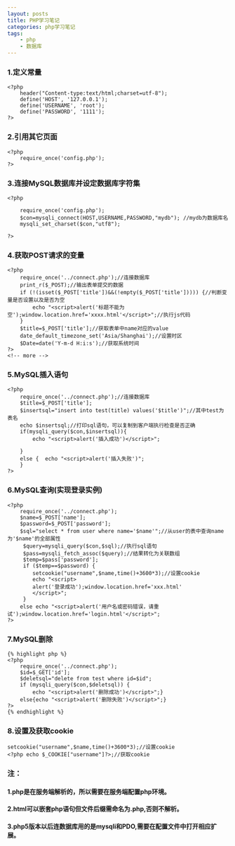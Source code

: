 ```yaml
---
layout: posts
title: PHP学习笔记
categories: php学习笔记
tags: 
	- php
	- 数据库
---
```

### 1.定义常量  
```
<?php
	header("Content-type:text/html;charset=utf-8");
	define('HOST', '127.0.0.1');
	define('USERNAME', 'root');
	define('PASSWORD', '1111');
?>
```

### 2.引用其它页面  
```
<?php 
	require_once('config.php');
?>
```

### 3.连接MySQL数据库并设定数据库字符集 
```
<?php 

	require_once('config.php');
    $con=mysqli_connect(HOST,USERNAME,PASSWORD,"mydb"); //mydb为数据库名
    mysqli_set_charset($con,"utf8");

?>
```
<!-- more -->
### 4.获取POST请求的变量
```
<?php
	require_once('../connect.php');//连接数据库
	print_r($_POST);//输出表单提交的数据
	if (!(isset($_POST['title'])&&(!empty($_POST['title'])))) {//判断变量是否设置以及是否为空
		echo "<script>alert('标题不能为空');window.location.href='xxxx.html'</script>";//执行js代码
	}
	$title=$_POST['title'];//获取表单中name对应的value
	date_default_timezone_set('Asia/Shanghai');//设置时区	
	$Date=date('Y-m-d H:i:s');//获取系统时间
?>
<!-- more -->
```


### 5.MySQL插入语句  
```
<?php
	require_once('../connect.php');//连接数据库
	$title=$_POST['title'];
	$insertsql="insert into test(title) values('$title')";//其中test为表名
	echo $insertsql;//打印sql语句，可以复制到客户端执行检查是否正确
	if(mysqli_query($con,$insertsql)){
		echo "<script>alert('插入成功')</script>";
	
	}
	else {	echo "<script>alert('插入失败')";
	}
?>
```

### 6.MySQL查询(实现登录实例)
```
<?php
	require_once('../connect.php');
	$name=$_POST['name'];
	$password=$_POST['password'];
	$sql="select * from user where name='$name'";//从user的表中查询name为'$name'的全部属性
	 $query=mysqli_query($con,$sql);//执行sql语句
	 $pass=mysqli_fetch_assoc($query);//结果转化为关联数组
	 $temp=$pass['password'];
	 if ($temp==$password) {
	 	setcookie("username",$name,time()+3600*3);//设置cookie
	 	echo "<script>
	 	alert('登录成功');window.location.href='xxx.html'
	 	</script>";
	 }
	else echo "<script>alert('用户名或密码错误，请重试');window.location.href='login.html'</script>";
?>
```

### 7.MySQL删除
```
{% highlight php %}
<?php
	require_once('../connect.php');
	$id=$_GET['id'];
	$deletsql="delete from test where id=$id";
	if (mysqli_query($con,$deletsql)) {
		echo "<script>alert('删除成功')</script>";}
	else{echo "<script>alert('删除失败')</script>";}
?>
{% endhighlight %}
```

### 8.设置及获取cookie
```
setcookie("username",$name,time()+3600*3);//设置cookie
<?php echo $_COOKIE["username"]?>;//获取cookie
```

### 注：
#### 1.php是在服务端解析的，所以需要在服务端配置php环境。  
#### 2.html可以嵌套php语句但文件后缀需命名为.php,否则不解析。  
#### 3.php5版本以后连数据库用的是mysqli和PDO,需要在配置文件中打开相应扩展。
